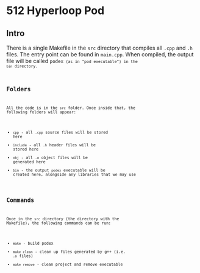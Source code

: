 # 512 Hyperloop Pod

## Intro
There is a single Makefile in the <code>src</code> directory that compiles all <code>.cpp</code> and <code>.h</code> files. The entry point can be found in <code>main.cpp</code>. When compiled, the output file will be called <code>podex<code> (as in "pod executable") in the <code>bin</code> directory.

## Folders
All the code is in the <code>src</code> folder. Once inside that, the following folders will appear:

- <code>cpp</code> - all <code>.cpp</code> source files will be stored here
- <code>include</code> - all <code>.h</code> header files will be stored here
- <code>obj</code> - all <code>.o</code> object files will be generated here
- <code>bin</code> - the output <code>podex</code> executable will be created here, alongside any libraries that we may use

## Commands
Once in the <code>src</code> directory (the directory with the Makefile), the following commands can be run:

- <code>make</code> - build podex
- <code>make clean</code> - clean up files generated by g++ (i.e. <code>.o</code> files)
- <code>make remove</code> - clean project and remove executable
